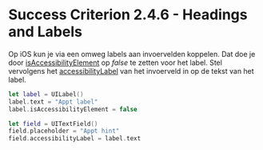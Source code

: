 # Success Criterion 2.4.6 - Headings and Labels

Op iOS kun je via een omweg labels aan invoervelden koppelen. Dat doe je door [isAccessibilityElement](https://developer.apple.com/documentation/objectivec/nsobject/1615141-isaccessibilityelement) op _false_ te zetten voor het label. Stel vervolgens het [accessibilityLabel](https://developer.apple.com/documentation/objectivec/nsobject/1615181-accessibilitylabel) van het invoerveld in op de tekst van het label.

```swift
let label = UILabel()
label.text = "Appt label"
label.isAccessibilityElement = false

let field = UITextField()
field.placeholder = "Appt hint"
field.accessibilityLabel = label.text
```
